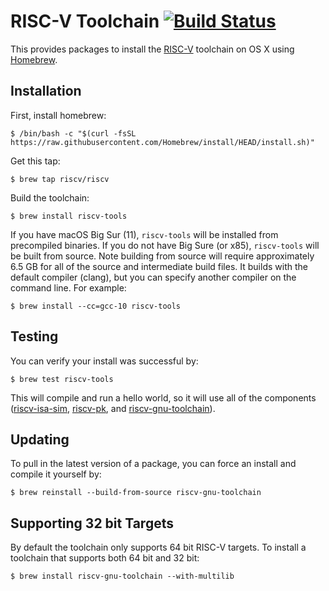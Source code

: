 RISC-V Toolchain [![Build Status](https://travis-ci.org/riscv/homebrew-riscv.svg?branch=master)](https://travis-ci.org/riscv/homebrew-riscv)
================

This provides packages to install the [RISC-V](http://riscv.org) toolchain on OS X using [Homebrew](http://brew.sh).


Installation
------------

First, install homebrew:

    $ /bin/bash -c "$(curl -fsSL https://raw.githubusercontent.com/Homebrew/install/HEAD/install.sh)"

Get this tap:

    $ brew tap riscv/riscv

Build the toolchain:

    $ brew install riscv-tools

If you have macOS Big Sur (11), `riscv-tools` will be installed from precompiled binaries. If you do not have Big Sure (or x85), `riscv-tools` will be built from source. Note building from source will require approximately 6.5 GB for all of the source and intermediate build files. It builds with the default compiler (clang), but you can specify another compiler on the command line. For example:

    $ brew install --cc=gcc-10 riscv-tools


Testing
-------

You can verify your install was successful by:

    $ brew test riscv-tools

This will compile and run a hello world, so it will use all of the components ([riscv-isa-sim](http://github.com/riscv/riscv-isa-sim), [riscv-pk](http://github.com/riscv/riscv-pk), and [riscv-gnu-toolchain](http://github.com/riscv/riscv-gnu-toolchain)).


Updating
--------

To pull in the latest version of a package, you can force an install and compile it yourself by:

    $ brew reinstall --build-from-source riscv-gnu-toolchain

Supporting 32 bit Targets
-------------------------

By default the toolchain only supports 64 bit RISC-V targets. To install a toolchain that supports both 64 bit and 32 bit:

    $ brew install riscv-gnu-toolchain --with-multilib
